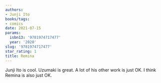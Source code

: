 ```yaml
---
authors:
- Junji Ito
books/tags:
- comics
date: 2021-07-15
params:
  isbn13: '9781974717477'
  year: '2020'
slug: '9781974717477'
star_rating: 1
title: Remina
---
```


Junji Ito is cool. Uzumaki is great. A lot of his other work is just OK. I think Remina is also just OK.

<!--more-->
